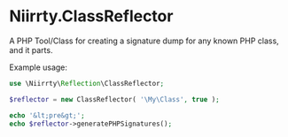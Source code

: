 # Niirrty.ClassReflector

A PHP Tool/Class for creating a signature dump for any known PHP class, and it parts.

Example usage:

```php
use \Niirrty\Reflection\ClassReflector;

$reflector = new ClassReflector( '\My\Class', true );

echo '&lt;pre&gt;';
echo $reflector->generatePHPSignatures();
```

